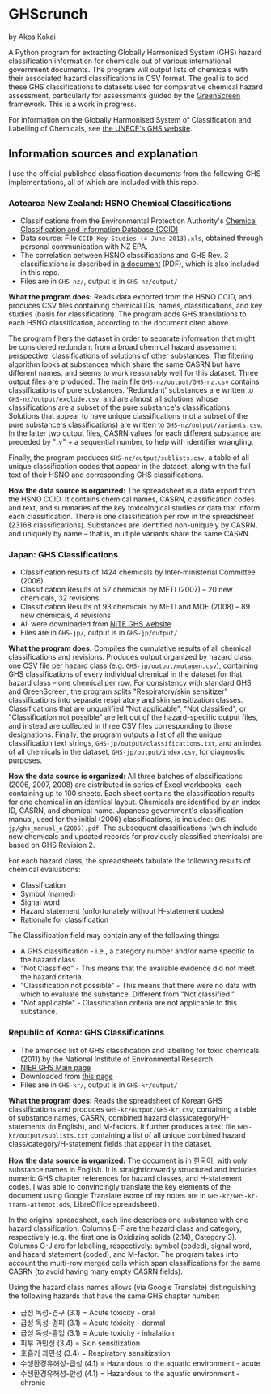 GHScrunch
=========

by Akos Kokai

A Python program for extracting Globally Harmonised System (GHS) hazard classification information for chemicals out of various international government documents. The program will output lists of chemicals with their associated hazard classifications in CSV format. The goal is to add these GHS classifications to datasets used for comparative chemical hazard assessment, particularly for assessments guided by the [GreenScreen](http://cleanproduction.org/Greenscreen.php) framework. This is a work in progress.

For information on the Globally Harmonised System of Classification and Labelling of Chemicals, see [the UNECE's GHS website](http://www.unece.org/trans/danger/publi/ghs/ghs_welcome_e.html).


Information sources and explanation
-----------------------------------

I use the official published classification documents from the following GHS implementations, all of which are included with this repo.


### Aotearoa New Zealand: HSNO Chemical Classifications ###

* Classifications from the Environmental Protection Authority's [Chemical Classification and Information Database (CCID)](http://www.epa.govt.nz/search-databases/Pages/HSNO-CCID.aspx)
* Data source: File `CCID Key Studies (4 June 2013).xls`, obtained through personal communication with NZ EPA.
* The correlation between HSNO classifications and GHS Rev. 3 classifications is described in [a document](http://www.epa.govt.nz/Publications/hsnogen-ghs-nz-hazard.pdf) (PDF), which is also included in this repo.
* Files are in `GHS-nz/`, output is in `GHS-nz/output/`

**What the program does:** Reads data exported from the HSNO CCID, and produces CSV files containing chemical IDs, names, classifications, and key studies (basis for classification). The program adds GHS translations to each HSNO classification, according to the document cited above. 

The program filters the dataset in order to separate information that might be considered redundant from a broad chemical hazard assessment perspective: classifications of solutions of other substances. The filtering algorithm looks at substances which share the same CASRN but have different names, and seems to work reasonably well for this dataset. Three output files are produced: The main file `GHS-nz/output/GHS-nz.csv` contains classifications of pure substances. 'Redundant' substances are written to `GHS-nz/output/exclude.csv`, and are almost all solutions whose classifications are a subset of the pure substance's classifications. Solutions that appear to have unique classifications (not a subset of the pure substance's classifications) are written to `GHS-nz/output/variants.csv`. In the latter two output files, CASRN values for each different substance are preceded by "_v" + a sequential number, to help with identifier wrangling.

Finally, the program produces `GHS-nz/output/sublists.csv`, a table of all unique classification codes that appear in the dataset, along with the full text of their HSNO and corresponding GHS classifications.

**How the data source is organized:** The spreadsheet is a data export from the HSNO CCID. It contains chemical names, CASRN, classification codes and text, and summaries of the key toxicological studies or data that inform each classification. There is one classification per row in the spreadsheet (23168 classifications). Substances are identified non-uniquely by CASRN, and uniquely by name – that is, multiple variants share the same CASRN.


### Japan: GHS Classifications ###

* Classification results of 1424 chemicals by Inter-ministerial Committee (2006)
* Classification Results of 52 chemicals by METI (2007) – 20 new chemicals, 32 revisions
* Classification Results of 93 chemicals by METI and MOE (2008) – 89 new chemicals, 4 revisions
* All were downloaded from [NITE GHS website](http://www.safe.nite.go.jp/english/ghs_index.html)
* Files are in `GHS-jp/`, output is in `GHS-jp/output/`

**What the program does:** Compiles the cumulative results of all chemical classifications and revisions. Produces output organized by hazard class: one CSV file per hazard class (e.g. `GHS-jp/output/mutagen.csv`), containing GHS classifications of every individual chemical in the dataset for that hazard class – one chemical per row. For consistency with standard GHS and GreenScreen, the program splits "Respiratory/skin sensitizer" classifications into separate respiratory and skin sensitization classes. Classifications that are unqualified "Not applicable", "Not classified", or "Classification not possible" are left out of the hazard-specific output files, and instead are collected in three CSV files corresponding to those designations. Finally, the program outputs a list of all the unique classification text strings, `GHS-jp/output/classifications.txt`, and an index of all chemicals in the dataset, `GHS-jp/output/index.csv`, for diagnostic purposes.

**How the data source is organized:** All three batches of classifications (2006, 2007, 2008) are distributed in series of Excel workbooks, each containing up to 100 sheets. Each sheet contains the classification results for one chemical in an identical layout. Chemicals are identified by an index ID, CASRN, and chemical name. Japanese government's classification manual, used for the initial (2006) classifications, is included: `GHS-jp/ghs_manual_e(2005).pdf`. The subsequent classifications (which include new chemicals and updated records for previously classified chemicals) are based on GHS Revision 2.

For each hazard class, the spreadsheets tabulate the following results of chemical evaluations: 
- Classification
- Symbol (named)
- Signal word
- Hazard statement (unfortunately without H-statement codes)
- Rationale for classification

The Classification field may contain any of the following things:
- A GHS classification - i.e., a category number and/or name specific to the hazard class. 
- "Not Classified" - This means that the available evidence did not meet the hazard criteria.
- "Classification not possible" - This means that there were no data with which to evaluate the substance. Different from "Not classified."
- "Not applicable" - Classification criteria are not applicable to this substance.


### Republic of Korea: GHS Classifications ###

* The amended list of GHS classification and labelling for toxic chemicals (2011) by the National Institute of Environmental Research
* [NIER GHS Main page](http://ncis.nier.go.kr/ghs/)
* Downloaded from [this page](http://ncis.nier.go.kr/ghs/search/searchlist_view.jsp?seq=17)
* Files are in `GHS-kr/`, output is in `GHS-kr/output/`

**What the program does:** Reads the spreadsheet of Korean GHS classifications and produces `GHS-kr/output/GHS-kr.csv`, containing a table of substance names, CASRN, combined hazard class/category/H-statements (in English), and M-factors. It further produces a text file `GHS-kr/output/sublists.txt` containing a list of all unique combined hazard class/category/H-statement fields that appear in the dataset.

**How the data source is organized:** The document is in 한국어, with only substance names in English. It is straightforwardly structured and includes numeric GHS chapter references for hazard classes, and H-statement codes. I was able to convincingly translate the key elements of the document using Google Translate (some of my notes are in `GHS-kr/GHS-kr-trans-attempt.ods`, LibreOffice spreadsheet). 

In the original spreadsheet, each line describes one substance with one hazard classification. Columns E-F are the hazard class and category, respectively (e.g. the first one is Oxidizing solids (2.14), Category 3). Columns G-J are for labelling, respectively: symbol (coded), signal word, and hazard statement (coded), and M-factor. The program takes into account the multi-row merged cells which span classifications for the same CASRN (to avoid having many empty CASRN fields).

Using the hazard class names allows (via Google Translate) distinguishing the following hazards that have the same GHS chapter number:
* 급성 독성-경구 (3.1) = Acute toxicity - oral
* 급성 독성-경피 (3.1) = Acute toxicity - dermal
* 급성 독성-흡입 (3.1) = Acute toxicity - inhalation
* 피부 과민성 (3.4) = Skin sensitization
* 호흡기 과민성 (3.4) = Respiratory sensitization
* 수생환경유해성-급성 (4.1) = Hazardous to the aquatic environment - acute
* 수생환경유해성-만성 (4.1) = Hazardous to the aquatic environment - chronic

